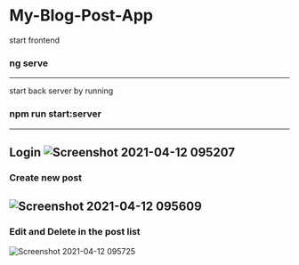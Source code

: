 # My-Blog-Post-App
 start frontend   
### ng serve
--------------------------------------------
start back server by running   
### npm run start:server
--------------------------------------------
 Login
![Screenshot 2021-04-12 095207](https://user-images.githubusercontent.com/49354823/114340709-c431a980-9b75-11eb-8ea2-4e48779a03a6.png)
-------------------------------------------
### Create new post
![Screenshot 2021-04-12 095609](https://user-images.githubusercontent.com/49354823/114340702-c136b900-9b75-11eb-97b6-4313e86737fe.png)
----------------------------------------
### Edit and Delete in the post list
![Screenshot 2021-04-12 095725](https://user-images.githubusercontent.com/49354823/114340708-c3007c80-9b75-11eb-8ec5-c181f9378b09.png)
